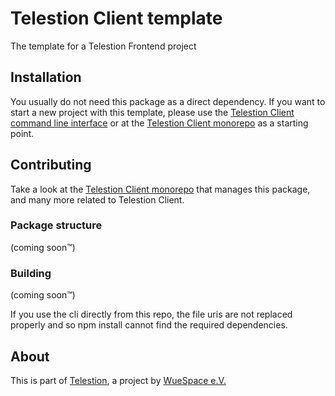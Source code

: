 # Telestion Client template

The template for a Telestion Frontend project

## Installation

You usually do not need this package as a direct dependency.
If you want to start a new project with this template,
please use the [Telestion Client command line interface](https://github.com/TelestionTeam/telestion-client/tree/main/packages/telestion-client-cli)
or at the [Telestion Client monorepo](https://github.com/TelestionTeam/telestion-client/) as a starting point.

## Contributing

Take a look at the [Telestion Client monorepo](https://github.com/TelestionTeam/telestion-client/)
that manages this package, and many more related to Telestion Client.

### Package structure

(coming soon™)

### Building

(coming soon™)

If you use the cli directly from this repo,
the file uris are not replaced properly and so npm install cannot find the required dependencies.

## About

This is part of [Telestion](https://telestion.wuespace.de/), a project by [WueSpace e.V.](https://www.wuespace.de/)
